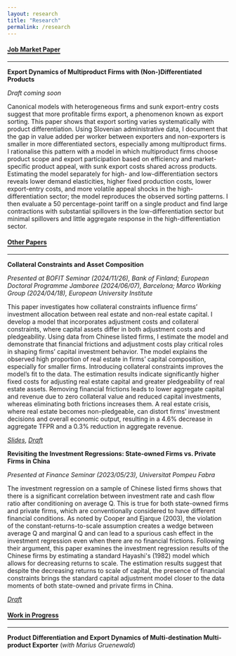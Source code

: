 ```yaml
---
layout: research
title: "Research"
permalink: /research
---
```


<style>
/* underline only h4 within this page wrapper */
.research-only h4 {
  text-decoration: underline;
  text-underline-offset: 0.2em;
  text-decoration-thickness: 2px;
}
</style>

<div class="research-only" markdown="1">

#### Job Market Paper
---

**Export Dynamics of Multiproduct Firms with (Non-)Differentiated Products**

*Draft coming soon*

Canonical models with heterogeneous firms and sunk export-entry costs suggest that more profitable firms export, a phenomenon known as export sorting. This paper shows that export sorting varies systematically with product differentiation. Using Slovenian administrative data, I document that the gap in value added per worker between exporters and non-exporters is smaller in more differentiated sectors, especially among multiproduct firms. I rationalise this pattern with a model in which multiproduct firms choose product scope and export participation based on efficiency and market-specific product appeal, with sunk export costs shared across products. Estimating the model separately for high- and low-differentiation sectors reveals lower demand elasticities, higher fixed production costs, lower export-entry costs, and more volatile appeal shocks in the high-differentiation sector; the model reproduces the observed sorting patterns. I then evaluate a 50 percentage-point tariff on a single product and find large contractions with substantial spillovers in the low-differentiation sector but minimal spillovers and little aggregate response in the high-differentiation sector.


#### Other Papers
---

**Collateral Constraints and Asset Composition**

*Presented at BOFIT Seminar (2024/11/26), Bank of Finland; European Doctoral Programme Jamboree (2024/06/07), Barcelona; Marco Working Group (2024/04/18), European University Institute*

This paper investigates how collateral constraints influence firms’ investment allocation between real estate and non-real estate capital. I develop a model that incorporates adjustment costs and collateral constraints, where capital assets differ in both adjustment costs and pledgeability. Using data from Chinese listed firms, I estimate the model and demonstrate that financial frictions and adjustment costs play critical roles in shaping firms’ capital investment behavior. The model explains the observed high proportion of real estate in firms’ capital composition, especially for smaller firms. Introducing collateral constraints improves the model’s fit to the data. The estimation results indicate significantly higher fixed costs for adjusting real estate capital and greater pledgeability of real estate assets. Removing financial frictions leads to lower aggregate capital and revenue due to zero collateral value and reduced capital investments, whereas eliminating both frictions increases them. A real estate crisis, where real estate becomes non-pledgeable, can distort firms’ investment decisions and overall economic output, resulting in a 4.6% decrease in aggregate TFPR and a 0.3% reduction in aggregate revenue.

[*Slides*](/assets/slides_collateral_investment.pdf), [*Draft*](/assets/draft_collateral_investment.pdf)

**Revisiting the Investment Regressions: State-owned Firms vs. Private Firms in China**

*Presented at Finance Seminar (2023/05/23), Universitat Pompeu Fabra*

The investment regression on a sample of Chinese listed firms shows that there is a significant correlation between investment rate and cash flow ratio after conditioning on average Q. This is true for both state-owned firms and private firms, which are conventionally considered to have different financial conditions. As noted by Cooper and Ejarque (2003), the violation of the constant-returns-to-scale assumption creates a wedge between average Q and marginal Q and can lead to a spurious cash effect in the investment regression even when there are no financial frictions. Following their argument, this paper examines the investment regression results of the Chinese firms by estimating a standard Hayashi's (1982) model which allows for decreasing returns to scale. The estimation results suggest that despite the decreasing returns to scale of capital, the presence of financial constraints brings the standard capital adjustment model closer to the data moments of both state-owned and private firms in China.

[*Draft*](/assets/draft_qreg_ch.pdf)


#### Work in Progress
---

**Product Differentiation and Export Dynamics of Multi-destination Multi-product Exporter** (*with Marius Gruenewald*)
</div>